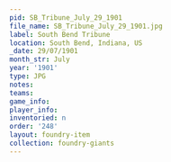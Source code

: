 ```yaml
---
pid: SB_Tribune_July_29_1901
file_name: SB_Tribune_July_29_1901.jpg
label: South Bend Tribune
location: South Bend, Indiana, US
_date: 29/07/1901
month_str: July
year: '1901'
type: JPG
notes: 
teams: 
game_info: 
player_info: 
inventoried: n
order: '248'
layout: foundry-item
collection: foundry-giants
---
```

